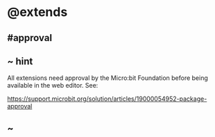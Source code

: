 # @extends

## #approval

## ~ hint

All extensions need approval by the Micro:bit Foundation before being available in the web editor. See:

https://support.microbit.org/solution/articles/19000054952-package-approval


## ~
